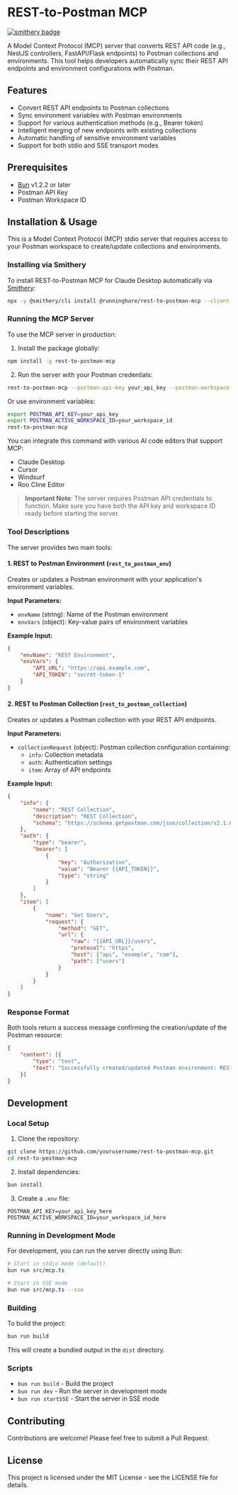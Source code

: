 # REST-to-Postman MCP

[![smithery badge](https://smithery.ai/badge/@runninghare/rest-to-postman-mcp)](https://smithery.ai/server/@runninghare/rest-to-postman-mcp)

A Model Context Protocol (MCP) server that converts REST API code (e.g., NestJS controllers, FastAPI/Flask endpoints) to Postman collections and environments. This tool helps developers automatically sync their REST API endpoints and environment configurations with Postman.

## Features

- Convert REST API endpoints to Postman collections
- Sync environment variables with Postman environments
- Support for various authentication methods (e.g., Bearer token)
- Intelligent merging of new endpoints with existing collections
- Automatic handling of sensitive environment variables
- Support for both stdio and SSE transport modes

## Prerequisites

- [Bun](https://bun.sh) v1.2.2 or later
- Postman API Key
- Postman Workspace ID

## Installation & Usage

This is a Model Context Protocol (MCP) stdio server that requires access to your Postman workspace to create/update collections and environments.

### Installing via Smithery

To install REST-to-Postman MCP for Claude Desktop automatically via [Smithery](https://smithery.ai/server/@runninghare/rest-to-postman-mcp):

```bash
npx -y @smithery/cli install @runninghare/rest-to-postman-mcp --client claude
```

### Running the MCP Server

To use the MCP server in production:

1. Install the package globally:
```bash
npm install -g rest-to-postman-mcp
```

2. Run the server with your Postman credentials:
```bash
rest-to-postman-mcp --postman-api-key your_api_key --postman-workspace-id your_workspace_id
```

Or use environment variables:
```bash
export POSTMAN_API_KEY=your_api_key
export POSTMAN_ACTIVE_WORKSPACE_ID=your_workspace_id
rest-to-postman-mcp
```

You can integrate this command with various AI code editors that support MCP:
- Claude Desktop
- Cursor
- Windsurf
- Roo Cline Editor

> **Important Note**: The server requires Postman API credentials to function. Make sure you have both the API key and workspace ID ready before starting the server.

### Tool Descriptions

The server provides two main tools:

#### 1. REST to Postman Environment (`rest_to_postman_env`)

Creates or updates a Postman environment with your application's environment variables.

**Input Parameters:**
- `envName` (string): Name of the Postman environment
- `envVars` (object): Key-value pairs of environment variables

**Example Input:**
```json
{
    "envName": "REST Environment",
    "envVars": {
        "API_URL": "https://api.example.com",
        "API_TOKEN": "secret-token-1"
    }
}
```

#### 2. REST to Postman Collection (`rest_to_postman_collection`)

Creates or updates a Postman collection with your REST API endpoints.

**Input Parameters:**
- `collectionRequest` (object): Postman collection configuration containing:
  - `info`: Collection metadata
  - `auth`: Authentication settings
  - `item`: Array of API endpoints

**Example Input:**
```json
{
    "info": {
        "name": "REST Collection",
        "description": "REST Collection", 
        "schema": "https://schema.getpostman.com/json/collection/v2.1.0/collection.json"
    },
    "auth": {
        "type": "bearer",
        "bearer": [
            {   
                "key": "Authorization",
                "value": "Bearer {{API_TOKEN}}",
                "type": "string"
            }
        ]
    },  
    "item": [
        {
            "name": "Get Users",
            "request": {
                "method": "GET",    
                "url": {
                    "raw": "{{API_URL}}/users",
                    "protocol": "https",
                    "host": ["api", "example", "com"],
                    "path": ["users"]
                }   
            }
        }
    ]
}
```

### Response Format

Both tools return a success message confirming the creation/update of the Postman resource:

```json
{
    "content": [{
        "type": "text",
        "text": "Successfully created/updated Postman environment: REST Environment"
    }]
}
```

## Development

### Local Setup

1. Clone the repository:
```bash
git clone https://github.com/yourusername/rest-to-postman-mcp.git
cd rest-to-postman-mcp
```

2. Install dependencies:
```bash
bun install
```

3. Create a `.env` file:
```env
POSTMAN_API_KEY=your_api_key_here
POSTMAN_ACTIVE_WORKSPACE_ID=your_workspace_id_here
```

### Running in Development Mode

For development, you can run the server directly using Bun:

```bash
# Start in stdio mode (default)
bun run src/mcp.ts

# Start in SSE mode
bun run src/mcp.ts --sse
```

### Building

To build the project:

```bash
bun run build
```

This will create a bundled output in the `dist` directory.

### Scripts

- `bun run build` - Build the project
- `bun run dev` - Run the server in development mode
- `bun run startSSE` - Start the server in SSE mode

## Contributing

Contributions are welcome! Please feel free to submit a Pull Request.

## License

This project is licensed under the MIT License - see the LICENSE file for details.
